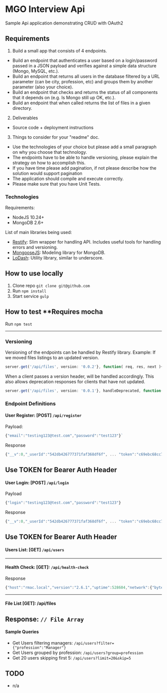 # MGO Interview Api 
Sample Api application demonstrating CRUD with OAuth2 

## Requirements
1) Build a small app that consists of 4 endpoints.
  - Build an endpoint that authenticates a user based on a login/password passed in a JSON payload and verifies against a simple data structure (Mongo, MySQL, etc.).
  - Build an endpoint that returns all users in the database filtered by a URL parameter (can be city, profession, etc) and groups them by another parameter (also your choice).
  - Build an endpoint that checks and returns the status of all components that it depends on (e.g. Is Mongo still up OK, etc.).
  - Build an endpoint that when called returns the list of files in a given directory.

2) Deliverables
  - Source code + deployment instructions

3) Things to consider for your "readme" doc.
  - Use the technologies of your choice but please add a small paragraph on why you choose that technology.
  - The endpoints have to be able to handle versioning, please explain the strategy on how to accomplish this.
  - If you have time please add pagination, if not please describe how the solution would support pagination
  - The application should compile and execute correctly.
  - Please make sure that you have Unit Tests.

### Technologies
Requirements: 
  - NodeJS 10.24+
  - MongoDB 2.6+
  
List of main libraries being used:
- [Restify](http://mcavage.me/node-restify/): Slim wrapper for handling API. Includes useful tools for handling errors and versioning.
- [MongooseJS](http://mongoosejs.com/index.html): Modeling library for MongoDB.
- [LoDash](http://lodash.com/): Utility library, similar to underscore.

## How to use locally
1. Clone repo `git clone git@github.com`
2. Run `npm install`
3. Start service `gulp`

## How to test **Requires mocha
Run `npm test`

---

### Versioning
Versioning of the endpoints can be handled by Restify library. Example: If we moved files listings to an updated version.
```js
server.get('/api/files', version: '0.0.2'}, function( req, res, next ){ ... });
```

When a client passes a version header, will be handled accordingly. This also allows deprecation responses for clients that have not updated.
```js
server.get('/api/files', version: '0.0.1'}, handleDeprecated, function( req, res, next ){ ... });
```

### Endpoint Definitions

#### User Register: [POST] `/api/register`
Payload: 
```js
{"email":"testing123@test.com","password":"test123"}`
```
Response
```js
{"__v":0,"_userId":"542db426777371faf368df6f", ... "token":"c69ebc68cc76097ed300f8158f5434f6"}
```
**Use TOKEN for Bearer Auth Header**
---
#### User Login: [POST] `/api/login`
Payload
```js
{"login":"testing123@test.com","password":"test123"}
```
Response
```js
{"__v":0,"_userId":"542db426777371faf368df6f", ... "token":"c69ebc68cc76097ed300f8158f5434f6"}
```
**Use TOKEN for Bearer Auth Header**
---
#### Users List: [GET] `/api/users`
---
#### Health Check: [GET]: `/api/health-check`
Response
```js
{"host":"rmac.local","version":"2.6.1","uptime":528604,"network":{"bytesIn":17910206,"bytesOut":12352015,"numRequests":28406},"ok":1}
```
---
#### File List [GET]: /api/files

Response: `// File Array`
---
#### Sample Queries
* Get Users filtering managers: `/api/users?filter={"profession":"Manager"}`
* Get Users grouped by profession: `/api/users?group=profession`
* Get 20 users skipping first 5: `/api/users?limit=20&skip=5`

## TODO
  - n/a
